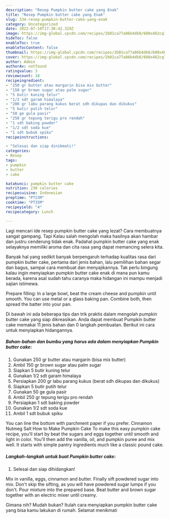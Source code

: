 ```yaml
---
description: "Resep Pumpkin butter cake yang Enak"
title: "Resep Pumpkin butter cake yang Enak"
slug: 334-resep-pumpkin-butter-cake-yang-enak
category: Uncategorized
date: 2022-07-10T17:30:42.329Z
image: https://img-global.cpcdn.com/recipes/2b01ca77a86b4db8/680x482cq70/pumpkin-butter-cake-foto-resep-utama.jpg
hideToc: false
enableToc: true
enableTocContent: false
thumbnail: https://img-global.cpcdn.com/recipes/2b01ca77a86b4db8/680x482cq70/pumpkin-butter-cake-foto-resep-utama.jpg
cover: https://img-global.cpcdn.com/recipes/2b01ca77a86b4db8/680x482cq70/pumpkin-butter-cake-foto-resep-utama.jpg
author: Admin
authorAv: notfound
ratingvalue: 3
reviewcount: 18
recipeingredient:
- "250 gr butter atau margarin bisa mix butter"
- "150 gr brown sugar atau palm sugar"
- "5 butir kuning telur"
- "1/2 sdt garam himalaya"
- "200 gr labu parang kukus berat sdh dikupas dan dikukus"
- "5 butir putih telur"
- "50 ge gula pasir"
- "250 gr tepung terigu pro rendah"
- "1 sdt baking powder"
- "1/2 sdt soda kue"
- "1 sdt bubuk spiku"
recipeinstructions:

- "Selesai dan siap dinikmati!"
categories:
- Resep
tags:
- pumpkin
- butter
- cake

katakunci: pumpkin butter cake 
nutrition: 230 calories
recipecuisine: Indonesian
preptime: "PT23M"
cooktime: "PT35M"
recipeyield: "4"
recipecategory: Lunch

---
```



Lagi mencari ide resep pumpkin butter cake yang lezat? Cara membuatnya sangat gampang. Tapi Kalau salah mengolah maka hasilnya akan hambar dan justru cenderung tidak enak. Padahal pumpkin butter cake yang enak selayaknya memiliki aroma dan cita rasa yang dapat memancing selera kita.


Banyak hal yang sedikit banyak berpengaruh terhadap kualitas rasa dari pumpkin butter cake, pertama dari jenis bahan, lalu pemilihan bahan segar dan bagus, sampai cara membuat dan menyajikannya. Tak perlu bingung kalau ingin menyiapkan pumpkin butter cake enak di mana pun kamu berada, karena asal sudah tahu caranya maka hidangan ini mampu menjadi sajian istimewa.

Prepare filling: In a large bowl, beat the cream cheese and pumpkin until smooth. You can use metal or a glass baking pan. Combine both, then spread the batter into your pan.


Di bawah ini ada beberapa tips dan trik praktis dalam mengolah pumpkin butter cake yang siap dikreasikan. Anda dapat membuat Pumpkin butter cake memakai 11 jenis bahan dan 0 langkah pembuatan. Berikut ini cara untuk menyiapkan hidangannya.

<!--inarticleads1-->

##### Bahan-bahan dan bumbu yang harus ada dalam menyiapkan Pumpkin butter cake:

1. Gunakan 250 gr butter atau margarin (bisa mix butter)
1. Ambil 150 gr brown sugar atau palm sugar
1. Siapkan 5 butir kuning telur
1. Gunakan 1/2 sdt garam himalaya
1. Persiapkan 200 gr labu parang kukus (berat sdh dikupas dan dikukus)
1. Siapkan 5 butir putih telur
1. Gunakan 50 ge gula pasir
1. Ambil 250 gr tepung terigu pro rendah
1. Persiapkan 1 sdt baking powder
1. Gunakan 1/2 sdt soda kue
1. Ambil 1 sdt bubuk spiku


You can line the bottom with parchment paper if you prefer. Cinnamon Nutmeg Salt How to Make Pumpkin Cake To make this easy pumpkin cake recipe, you&#39;ll start by beat the sugars and eggs together until smooth and light in color. You&#39;ll then add the vanilla, oil, and pumpkin puree and mix well. It starts with simple pantry ingredients much like a classic pound cake. 

<!--inarticleads2-->

##### Langkah-langkah untuk buat Pumpkin butter cake:


1. Selesai dan siap dihidangkan!

Mix in vanilla, eggs, cinnamon and butter. Finally sift powdered sugar into mix. Don&#39;t skip the sifting, as you will have powdered sugar lumps if you don&#39;t. Pour mixture into the prepared base. Beat butter and brown sugar together with an electric mixer until creamy. 

Gimana nih? Mudah bukan? Itulah cara menyiapkan pumpkin butter cake yang bisa kamu lakukan di rumah. Selamat menikmati
